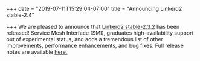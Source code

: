 +++
date = "2019-07-11T15:29:04-07:00"
title = "Announcing Linkerd2 stable-2.4"

+++
We are pleased to announce that [Linkerd2 stable-2.3.2](https://github.com/linkerd/linkerd2/releases/tag/stable-2.4.0) has been released! Service Mesh Interface (SMI), graduates high-availability support out of experimental status, and adds a tremendous list of other improvements, performance enhancements, and bug fixes. Full release notes are available [here.](https://lists.cncf.io/g/cncf-linkerd-dev/topic/announcing_linkerd2/32431552?p=,,,20,0,0,0::recentpostdate%2Fsticky,,,20,2,0,32431552)